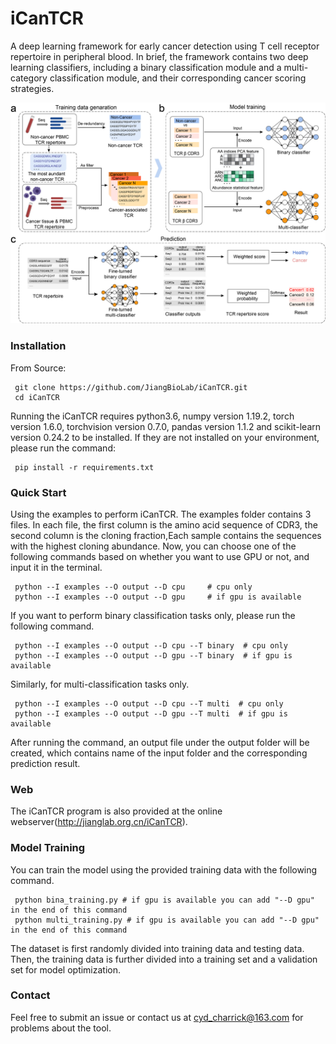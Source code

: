 # iCanTCR
A deep learning framework for early cancer detection using T cell receptor repertoire in peripheral blood.
In brief, the framework contains two deep learning classifiers, including a binary classification module 
and a multi-category classification module, and their corresponding cancer scoring strategies. 
<p float="left">
  <img src="Fig/Figure1fff.png"/>
</p>

### Installation

From Source:

```
 git clone https://github.com/JiangBioLab/iCanTCR.git
 cd iCanTCR
```
Running the iCanTCR requires python3.6, numpy version 1.19.2, torch version 1.6.0, torchvision version 0.7.0, 
pandas version 1.1.2 and scikit-learn version 0.24.2 to be installed. If they are not installed on your environment, 
please run the command:

```
 pip install -r requirements.txt
```

### Quick Start
 Using the examples to perform iCanTCR. 
 The examples folder contains 3 files. In each file, the first column is the amino acid sequence 
 of CDR3, the second column is the cloning fraction,Each sample contains the sequences with the highest 
 cloning abundance. Now, you can choose one of the following commands based on whether you want to use GPU
 or not, and input it in the terminal.

   
```
 python --I examples --O output --D cpu     # cpu only
 python --I examples --O output --D gpu     # if gpu is available
```

 If you want to perform binary classification tasks only, please run the following command.
   
```
 python --I examples --O output --D cpu --T binary  # cpu only
 python --I examples --O output --D gpu --T binary  # if gpu is available
```

Similarly, for multi-classification tasks only.

```
 python --I examples --O output --D cpu --T multi  # cpu only
 python --I examples --O output --D gpu --T multi  # if gpu is available
```

After running the command, an output file under the output folder will be created, which contains 
name of the input folder and the corresponding prediction result.

### Web
 The iCanTCR program is also provided at the online webserver(http://jianglab.org.cn/iCanTCR).

### Model Training
 You can train the model using the provided training data with the following command.
   
```
 python bina_training.py # if gpu is available you can add "--D gpu" in the end of this command
 python multi_training.py # if gpu is available you can add "--D gpu" in the end of this command
```

The dataset is first randomly divided into training data and testing data. Then, the training data 
is further divided into a training set and a validation set for model optimization.


### Contact
 Feel free to submit an issue or contact us at cyd_charrick@163.com for problems about the tool.

